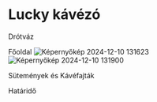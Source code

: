 # Lucky kávézó


Drótváz

Főoldal
![Képernyőkép 2024-12-10 131623](https://github.com/user-attachments/assets/53918c12-ac82-45aa-9191-3a8c955ef218)
![Képernyőkép 2024-12-10 131900](https://github.com/user-attachments/assets/e20f9a00-864d-4361-971c-b864ae148d96)

Sütemények és Kávéfajták






Határidő
